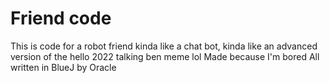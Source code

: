 # Friend code
This is code for a robot friend kinda like a chat bot, kinda like an advanced version of the hello 2022 talking ben meme lol
Made because I'm bored
All written in BlueJ by Oracle